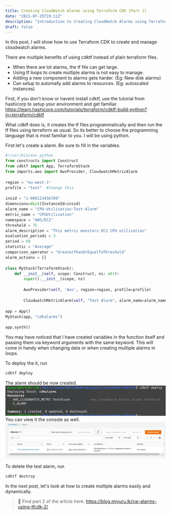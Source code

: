 ```yaml
---
title: Creating CloudWatch Alarms using Terraform CDK (Part 1)
date: "2021-07-25T19:11Z"
description: "Introduction to Creating CloudWatch Alarms using Terraform CDK"
draft: false
---
```


In this post, I will show how to use Terraform CDK to create and manage cloudwatch alarms.

There are multiple benefits of using cdktf instead of plain terraform files.

* When there are lot alarms, the tf file can get large.
* Using tf loops to create multiple alarms is not easy to manage.
* Adding a new component to alarms gets harder. (Eg: New disk alarms)
* Can setup to automally add alarms to resources. (Eg: autoscaled instances)

First, if you don't know or havent install cdktf, use the tutorial from hashicorp to setup your environment and get familiar. https://learn.hashicorp.com/tutorials/terraform/cdktf-build-python?in=terraform/cdktf

What cdktf does is, it creates the tf files programmatically and then run the tf files using terraform as usual. So its better to choose the programming language that is most familiar to you. I will be using python.

First let's create a alarm. Be sure to fill in the variables.
```python
#!/usr/bin/env python
from constructs import Construct
from cdktf import App, TerraformStack
from imports.aws import AwsProvider, CloudwatchMetricAlarm

region = "eu-west-1"
profile = "test"  #change this

insid = "i-000123456789"
dimensions=dict(InstanceId=insid)
alarm_name = "CPU-Utilization-Test-Alarm"
metric_name = "CPUUtilization"
namespace = "AWS/EC2"
threshold = 75
alarm_description = "This metric monitors EC2 CPU utilization"
evaluation_periods = 3
period = 60
statistic = "Average"
comparison_operator = "GreaterThanOrEqualToThreshold"
alarm_actions = []

class MyStack(TerraformStack):
    def __init__(self, scope: Construct, ns: str):
        super().__init__(scope, ns)

        AwsProvider(self, 'Aws', region=region, profile=profile)

        CloudwatchMetricAlarm(self, "Test Alarm", alarm_name=alarm_name, comparison_operator=comparison_operator, evaluation_periods=evaluation_periods, dimensions=dimensions, metric_name=metric_name, namespace=namespace, period=period, statistic=statistic, threshold=threshold, alarm_description=alarm_description, alarm_actions=alarm_actions)

app = App()
MyStack(app, "cdkalarms")

app.synth()
```

You  may have noticed that I have created variables in the function itself and passing them via keyword arguments with the same keyword. This will come in handy when changing data or when creating multiple alarms in loops.

To deploy the it, run
```bash
cdktf deploy
```

The alarm should be now created.
![Terminal CDKTF Alarm](cdktf_alarm_created.png)
You can view it the console as well.
![Terminal CDKTF Alarm](aws_alarm.png)

To delete the test alarm, run

```bash
cdktf destroy
```

In the next post, let's look at how to create multiple alarms easily and dynamically.

> 💉 Find part 2 of the article here. https://blog.miyuru.lk/cw-alarms-using-tfcdk-2/